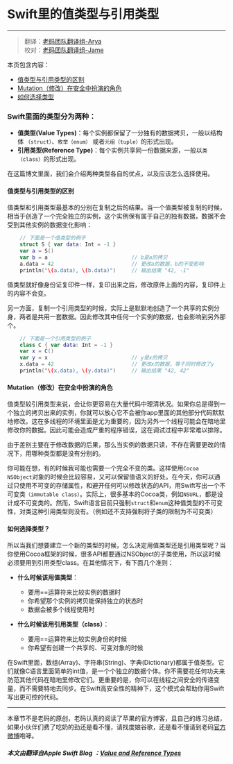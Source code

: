 # Swift里的值类型与引用类型
-----------------

> 翻译：[老码团队翻译组-Arya](http://weibo.com/littlekok/)  
> 校对：[老码团队翻译组-Jame](http://weibo.com/u/5241713117)

本页包含内容：

- [值类型与引用类型的区别](#difference-two)
- [Mutation（修改）在安全中扮演的角色](#act-in=mutation)
- [如何选择类型](#how-to-choose)


### Swift里面的类型分为两种：
 
* **值类型(Value Types)**：每个实例都保留了一分独有的数据拷贝，一般以结构体 `（struct）`、`枚举（enum）` 或者`元组（tuple）`的形式出现。
* **引用类型(Reference Type)**：每个实例共享同一份数据来源，一般以`类（class）`的形式出现。

在这篇博文里面，我们会介绍两种类型各自的优点，以及应该怎么选择使用。

<a name="difference-two"></a>
#### 值类型与引用类型的区别

值类型和引用类型最基本的分别在复制之后的结果。当一个值类型被复制的时候，相当于创造了一个完全独立的实例，这个实例保有属于自己的独有数据，数据不会受到其他实例的数据变化影响：

```swift
	// 下面是一个值类型的例子
	struct S { var data: Int = -1 }
	var a = S()
	var b = a							// b是a的拷贝
	a.data = 42							// 更改a的数据，b的不受影响
	println("\(a.data), \(b.data)")		// 输出结果 "42, -1"
```

值类型就好像身份证复印件一样，复印出来之后，修改原件上面的内容，复印件上的内容不会变。

另一方面，复制一个引用类型的时候，实际上是默默地创造了一个共享的实例分身，两者是共用一套数据。因此修改其中任何一个实例的数据，也会影响到另外那个。

```swift
	// 下面是一个引用类型的例子
	class C { var data: Int = -1 }
	var x = C()
	var y = x							// y是x的拷贝
	x.data = 42							// 更改x的数据，等于同时修改了y
	println("\(x.data), \(y.data)")		// 输出结果 "42, 42"
```

<a name="act-in=mutation"></a>
#### Mutation（修改）在安全中扮演的角色

值类型较引用类型来说，会让你更容易在大量代码中理清状况。如果你总是得到一个独立的拷贝出来的实例，你就可以放心它不会被你app里面的其他部分代码默默地修改。这在多线程的环境里面是尤为重要的，因为另外一个线程可能会在暗地里修改你的数据。因此可能会造成严重的程序错误，这在调试过程中非常难以排除。

由于差别主要在于修改数据的后果，那么当实例的数据只读，不存在需要更改的情况下，用哪种类型都是没有分别的。

你可能在想，有的时候我可能也需要一个完全不变的类。这样使用`Cocoa NSObject`对象的时候会比较容易，又可以保留值语义的好处。在今天，你可以通过只使用不可变的存储属性，和避开任何可以修改状态的API，用Swift写出一个不可变类`（immutable class）`。实际上，很多基本的Cocoa类，例如`NSURL`，都是设计成不可变类的。然而，Swift语言目前只强制`struct`和`enum`这种值类型的不可变性，对类这种引用类型则没有。（例如还不支持强制将子类的限制为不可变类）

<a name="how-to-choose"></a>
#### 如何选择类型？

所以当我们想要建立一个新的类型的时候，怎么决定用值类型还是引用类型呢？当你使用Cocoa框架的时候，很多API都要通过NSObject的子类使用，所以这时候必须要用到引用类型class。在其他情况下，有下面几个准则：

* **什么时候该用值类型**：
	* 要用==运算符来比较实例的数据时
	* 你希望那个实例的拷贝能保持独立的状态时
	* 数据会被多个线程使用时

* **什么时候该用引用类型（class）**：
	* 要用==运算符来比较实例身份的时候
	* 你希望有创建一个共享的、可变对象的时候

在Swift里面，数组(Array)、字符串(String)、字典(Dictionary)都属于值类型。它们就像C语言里面简单的int值，是一个个独立的数据个体。你不需要花任何功夫来防范其他代码在暗地里修改它们。更重要的是，你可以在线程之间安全的传递变量，而不需要特地去同步。在Swift高安全性的精神下，这个模式会帮助你用Swift写出更可控的代码。

-----------------
本章节不是老码的原创，老码认真的阅读了苹果的官方博客，且自己的练习总结，如果小伙伴们费了吃奶的劲还是看不懂，请找度娘谷歌，还是看不懂请到老码[官方微博](http://weibo.com/u/5241713117)咆哮。  

##### 本文由翻译自Apple Swift Blog ：[Value and Reference Types](https://developer.apple.com/swift/blog/?id=10)
